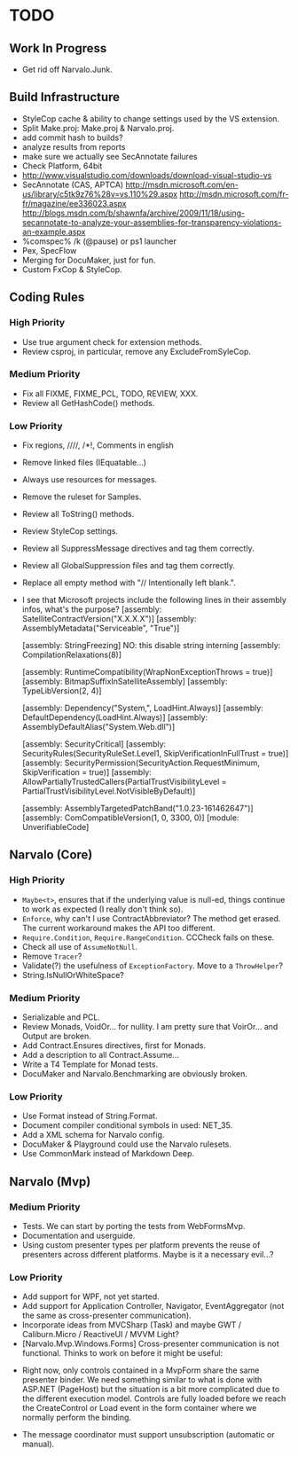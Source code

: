 TODO
====

Work In Progress
----------------

- Get rid off Narvalo.Junk.


Build Infrastructure
--------------------

- StyleCop cache & ability to change settings used by the VS extension.
- Split Make.proj: Make.proj & Narvalo.proj.
- add commit hash to builds?
- analyze results from reports
- make sure we actually see SecAnnotate failures
- Check Platform, 64bit
- http://www.visualstudio.com/downloads/download-visual-studio-vs
- SecAnnotate (CAS, APTCA)
  http://msdn.microsoft.com/en-us/library/c5tk9z76%28v=vs.110%29.aspx
  http://msdn.microsoft.com/fr-fr/magazine/ee336023.aspx
  http://blogs.msdn.com/b/shawnfa/archive/2009/11/18/using-secannotate-to-analyze-your-assemblies-for-transparency-violations-an-example.aspx
- %comspec% /k (@pause) or ps1 launcher
- Pex, SpecFlow
- Merging for DocuMaker, just for fun.
- Custom FxCop & StyleCop.


Coding Rules
------------

### High Priority

- Use true argument check for extension methods.
- Review csproj, in particular, remove any ExcludeFromSyleCop.

### Medium Priority

- Fix all FIXME, FIXME_PCL, TODO, REVIEW, XXX.
- Review all GetHashCode() methods.

### Low Priority

- Fix regions, ////, /*!, Comments in english
- Remove linked files (IEquatable...)
- Always use resources for messages.
- Remove the ruleset for Samples.
- Review all ToString() methods.
- Review StyleCop settings.
- Review all SuppressMessage directives and tag them correctly.
- Review all GlobalSuppression files and tag them correctly.
- Replace all empty method with "// Intentionally left blank.".
- I see that Microsoft projects include the following lines in their
  assembly infos, what's the purpose?
  [assembly: SatelliteContractVersion("X.X.X.X")]
  [assembly: AssemblyMetadata("Serviceable", "True")]

  [assembly: StringFreezing]
  NO: this disable string interning [assembly: CompilationRelaxations(8)]

  [assembly: RuntimeCompatibility(WrapNonExceptionThrows = true)]
  [assembly: BitmapSuffixInSatelliteAssembly]
  [assembly: TypeLibVersion(2, 4)]

  [assembly: Dependency("System,", LoadHint.Always)]
  [assembly: DefaultDependency(LoadHint.Always)]
  [assembly: AssemblyDefaultAlias("System.Web.dll")]

  [assembly: SecurityCritical]
  [assembly: SecurityRules(SecurityRuleSet.Level1, SkipVerificationInFullTrust = true)]
  [assembly: SecurityPermission(SecurityAction.RequestMinimum, SkipVerification = true)]
  [assembly: AllowPartiallyTrustedCallers(PartialTrustVisibilityLevel = PartialTrustVisibilityLevel.NotVisibleByDefault)]

  [assembly: AssemblyTargetedPatchBand("1.0.23-161462647")]
  [assembly: ComCompatibleVersion(1, 0, 3300, 0)]
  [module: UnverifiableCode]


Narvalo (Core)
--------------

### High Priority
- `Maybe<t>`, ensures that if the underlying value is null-ed, things continue to
  work as expected (I really don't think so).
- `Enforce`, why can't I use ContractAbbreviator? The method get erased.
  The current workaround makes the API too different.
- `Require.Condition`, `Require.RangeCondition`. CCCheck fails on these.
- Check all use of `AssumeNotNull`.
- Remove `Tracer`?
- Validate(?) the usefulness of `ExceptionFactory`. Move to a `ThrowHelper`?
- String.IsNullOrWhiteSpace?

### Medium Priority
- Serializable and PCL.
- Review Monads, VoidOr... for nullity. I am pretty sure
  that VoirOr... and Output are broken.
- Add Contract.Ensures directives, first for Monads.
- Add a description to all Contract.Assume...
- Write a T4 Template for Monad tests.
- DocuMaker and Narvalo.Benchmarking are obviously broken.

### Low Priority
- Use Format instead of String.Format.
- Document compiler conditional symbols in used: NET_35.
- Add a XML schema for Narvalo config.
- DocuMaker & Playground could use the Narvalo rulesets.
- Use CommonMark instead of Markdown Deep.


Narvalo (Mvp)
-------------

### Medium Priority
- Tests. We can start by porting the tests from WebFormsMvp.
- Documentation and userguide.
- Using custom presenter types per platform prevents the reuse
of presenters across different platforms. Maybe is it a necessary evil...?

### Low Priority
- Add support for WPF, not yet started.
- Add support for Application Controller, Navigator, EventAggregator
(not the same as cross-presenter communication).
- Incorporate ideas from MVCSharp (Task) and maybe GWT / Caliburn.Micro
/ ReactiveUI / MVVM Light?
- [Narvalo.Mvp.Windows.Forms] Cross-presenter communication is not functional.
Thinks to work on before it might be useful:
* Right now, only controls contained in a MvpForm share the same presenter binder.
We need something similar to what is done with ASP.NET (PageHost) but the situation
is a bit more complicated due to the different execution model. Controls
are fully loaded before we reach the CreateControl or Load event in the form container
where we normally perform the binding.

* The message coordinator must support unsubscription (automatic or manual).
